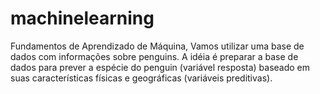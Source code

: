# machinelearning
Fundamentos de Aprendizado de Máquina, Vamos utilizar uma base de dados com informações sobre penguins. A idéia é preparar a base de dados para prever a espécie do penguin (variável resposta) baseado em suas características físicas e geográficas (variáveis preditivas).

